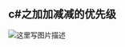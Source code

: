﻿c#之加加减减的优先级
-----------

![这里写图片描述](https://imgconvert.csdnimg.cn/aHR0cDovL2ltZy5ibG9nLmNzZG4ubmV0LzIwMTYwMTI3MDg0MjU0NDk2?x-oss-process=image/format,png)
